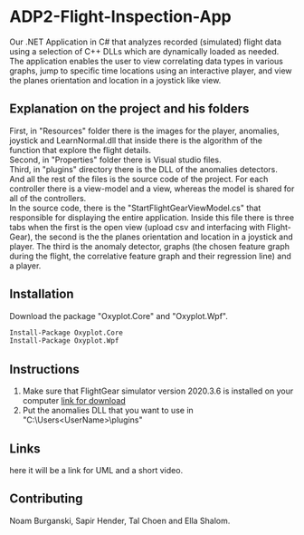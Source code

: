 # ADP2-Flight-Inspection-App

Our .NET Application in C# that analyzes recorded (simulated) flight data using a selection of C++ DLLs which are dynamically loaded as needed. 
The application enables the user to view correlating data types in various graphs, jump to specific time locations using an interactive player, and view the planes orientation and location in a joystick like view.
## Explanation on the project and his folders
First, in "Resources" folder there is the images for the player, anomalies, joystick and LearnNormal.dll that inside there is the algorithm of the function that explore the flight details.<br/>
Second, in "Properties" folder there is Visual studio files.<br/>
Third, in "plugins" directory there is the DLL of the anomalies detectors.<br/>
And all the rest of the files is the source code of the project. For each controller there is a view-model and a view, whereas the model is shared
for all of the controllers.<br/>
In the source code, there is the "StartFlightGearViewModel.cs" that responsible for displaying the entire application. Inside this file there is
three tabs when the first is the open view (upload csv and interfacing with Flight-Gear), the second is the the planes orientation and location in a joystick and player. The third is the anomaly detector, graphs (the chosen feature graph during the flight, the correlative feature graph and their regression line) and a player.<br/>

## Installation
Download the package "Oxyplot.Core" and "Oxyplot.Wpf".

```bash
Install-Package Oxyplot.Core
Install-Package Oxyplot.Wpf
```
## Instructions
1. Make sure that FlightGear simulator version 2020.3.6 is installed on your computer [link for download](<https://www.flightgear.org/download/>)
2. Put the anomalies DLL that you want to use in "C:\Users\<UserName>\plugins"

## Links
here it will be a link for UML and a short video.

## Contributing
Noam Burganski, Sapir Hender, Tal Choen and Ella Shalom.
